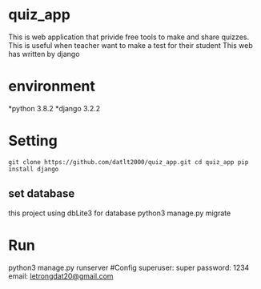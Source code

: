 # quiz_app
This is web application that privide free tools to make and share quizzes. This is useful when teacher want to make a test for their student
This web has written by django
# environment
*python 3.8.2
*django 3.2.2
# Setting
`git clone https://github.com/datlt2000/quiz_app.git
cd quiz_app
pip install django`
## set database
this project using dbLite3 for database
python3 manage.py migrate
# Run
python3 manage.py runserver
#Config
superuser: super
password: 1234
email: letrongdat20@gmail.com
